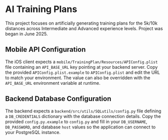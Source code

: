 # AI Training Plans
This project focuses on artificially generating training plans for the 5k/10k distances across Intermediate and Advanced experience levels. Project was began in June 2025.

## Mobile API Configuration

The iOS client expects a `mobile/TrainingPlan/Resources/APIConfig.plist` file
containing an `API_BASE_URL` key pointing at your backend server. Copy the
provided `APIConfig.plist.example` to `APIConfig.plist` and edit the URL to
match your environment. The value can also be overridden with the
`API_BASE_URL` environment variable at runtime.

## Backend Database Configuration

The backend expects a `backend/src/utils/SQLutils/config.py` file defining a
`DB_CREDENTIALS` dictionary with the database connection details. Copy the
provided `config.py.example` to `config.py` and fill in your `DB_USERNAME`,
`DB_PASSWORD`, and database `host` values so the application can connect to
your PostgreSQL instance.
